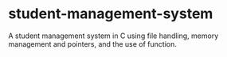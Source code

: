 # student-management-system
A student management system in C using file handling, memory management and pointers, and the use of function.
